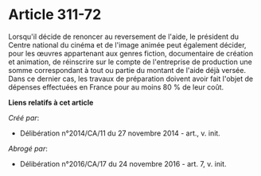 # Article 311-72

Lorsqu'il décide de renoncer au reversement de l'aide, le président du Centre national du cinéma et de l'image animée peut
également décider, pour les œuvres appartenant aux genres fiction, documentaire de création et animation, de réinscrire sur
le compte de l'entreprise de production une somme correspondant à tout ou partie du montant de l'aide déjà versée. Dans ce
dernier cas, les travaux de préparation doivent avoir fait l'objet de dépenses effectuées en France pour au moins 80 % de
leur coût.

**Liens relatifs à cet article**

_Créé par_:

  - Délibération n°2014/CA/11 du 27 novembre 2014 - art., v. init.

_Abrogé par_:

  - Délibération n°2016/CA/17 du 24 novembre 2016 - art. 7, v. init.
